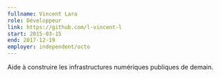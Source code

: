 ```yaml
---
fullname: Vincent Lara
role: Développeur
link: https://github.com/l-vincent-l
start: 2015-03-15
end: 2017-12-19
employer: independent/octo
---
```


Aide à construire les infrastructures numériques publiques de demain.
